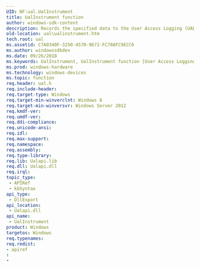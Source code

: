```yaml
---
UID: NF:ual.UalInstrument
title: UalInstrument function
author: windows-sdk-content
description: Records the specified data to the User Access Logging (UAL) framework by using information from a UAL_DATA_BLOB structure.
old-location: ual\ualinstrument.htm
tech.root: ual
ms.assetid: C7A0340F-3250-4570-9672-FC78AFC9ECC6
ms.author: windowssdkdev
ms.date: 09/26/2018
ms.keywords: UalInstrument, UalInstrument function [User Access Logging], ual.ualinstrument, ual/UalInstrument
ms.prod: windows-hardware
ms.technology: windows-devices
ms.topic: function
req.header: ual.h
req.include-header: 
req.target-type: Windows
req.target-min-winverclnt: Windows 8
req.target-min-winversvr: Windows Server 2012
req.kmdf-ver: 
req.umdf-ver: 
req.ddi-compliance: 
req.unicode-ansi: 
req.idl: 
req.max-support: 
req.namespace: 
req.assembly: 
req.type-library: 
req.lib: Ualapi.lib
req.dll: Ualapi.dll
req.irql: 
topic_type:
 - APIRef
 - kbSyntax
api_type:
 - DllExport
api_location:
 - Ualapi.dll
api_name:
 - UalInstrument
product: Windows
targetos: Windows
req.typenames: 
req.redist: 
- apiref
: 
- 
: 
- UalInstrument
: 
---
```


# UalInstrument function


## -description


Records the specified data to the  User Access Logging (UAL) framework by using information from a <a href="https://msdn.microsoft.com/5C191327-0D15-41D7-8218-73F387740FDF">UAL_DATA_BLOB</a> structure.

You must call the <a href="https://msdn.microsoft.com/800E8BCF-39A1-490A-9B6A-12EE900B8D17">UalStart</a> function before calling the <b>UalInstrument</b> function. When you have finished calling this function, call the <a href="https://msdn.microsoft.com/142A0C96-2D53-4C31-9847-D6D5313C841E">UalStop</a> function to clean up resources.


## -parameters




### -param Data [in]

A pointer to a <a href="https://msdn.microsoft.com/5C191327-0D15-41D7-8218-73F387740FDF">UAL_DATA_BLOB</a> structure that specifies session information.


## -returns



If the function succeeds, it returns <b>S_OK</b>. If it fails, it returns an error code.




## -see-also




<a href="https://msdn.microsoft.com/800E8BCF-39A1-490A-9B6A-12EE900B8D17">UalStart</a>



<a href="https://msdn.microsoft.com/142A0C96-2D53-4C31-9847-D6D5313C841E">UalStop</a>
 

 

